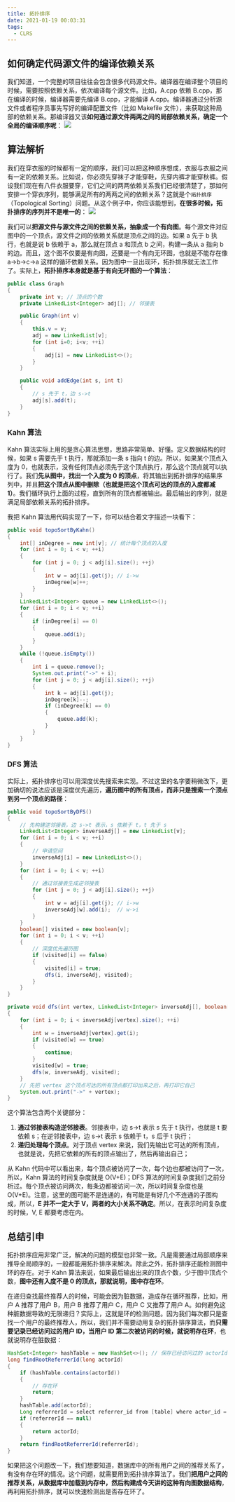 ```yaml
---
title: 拓扑排序
date: 2021-01-19 00:03:31
tags:
  - CLRS
---
```

## 如何确定代码源文件的编译依赖关系
我们知道，一个完整的项目往往会包含很多代码源文件。编译器在编译整个项目的时候，需要按照依赖关系，依次编译每个源文件。比如，A.cpp 依赖 B.cpp，那在编译的时候，编译器需要先编译 B.cpp，才能编译 A.cpp。编译器通过分析源文件或者程序员事先写好的编译配置文件（比如 Makefile 文件），来获取这种局部的依赖关系。那编译器又该**如何通过源文件两两之间的局部依赖关系，确定一个全局的编译顺序呢**：
![](https://raw.githubusercontent.com/snlndod/mPOST/master/CLRS/geek/247.png)

## 算法解析
我们在穿衣服的时候都有一定的顺序，我们可以把这种顺序想成，衣服与衣服之间有一定的依赖关系。比如说，你必须先穿袜子才能穿鞋，先穿内裤才能穿秋裤。假设我们现在有八件衣服要穿，它们之间的两两依赖关系我们已经很清楚了，那如何安排一个穿衣序列，能够满足所有的两两之间的依赖关系？这就是个`拓扑排序`（Topological Sorting）问题。从这个例子中，你应该能想到，**在很多时候，拓扑排序的序列并不是唯一的**：
![](https://raw.githubusercontent.com/snlndod/mPOST/master/CLRS/geek/248.png)
<!--more-->

我们可以**把源文件与源文件之间的依赖关系，抽象成一个有向图**。每个源文件对应图中的一个顶点，源文件之间的依赖关系就是顶点之间的边。如果 a 先于 b 执行，也就是说 b 依赖于 a，那么就在顶点 a 和顶点 b 之间，构建一条从 a 指向 b 的边。而且，这个图不仅要是有向图，还要是一个有向无环图，也就是不能存在像 a->b->c->a 这样的循环依赖关系。因为图中一旦出现环，拓扑排序就无法工作了。实际上，**拓扑排序本身就是基于有向无环图的一个算法**：
```java
public class Graph 
{
    private int v; // 顶点的个数
    private LinkedList<Integer> adj[]; // 邻接表

    public Graph(int v) 
    {
        this.v = v;
        adj = new LinkedList[v];
        for (int i=0; i<v; ++i) 
        {
            adj[i] = new LinkedList<>();
        }
    }

    public void addEdge(int s, int t) 
    { 
        // s 先于 t，边 s->t
        adj[s].add(t);
    }
}
```

### Kahn 算法
Kahn 算法实际上用的是贪心算法思想，思路非常简单、好懂。定义数据结构的时候，如果 s 需要先于 t 执行，那就添加一条 s 指向 t 的边。所以，如果某个顶点入度为 0，也就表示，没有任何顶点必须先于这个顶点执行，那么这个顶点就可以执行了。我们**先从图中，找出一个入度为 0 的顶点**，将其输出到拓扑排序的结果序列中，并且**把这个顶点从图中删除（也就是把这个顶点可达的顶点的入度都减 1）**。我们循环执行上面的过程，直到所有的顶点都被输出。最后输出的序列，就是满足局部依赖关系的拓扑排序。

我把 Kahn 算法用代码实现了一下，你可以结合着文字描述一块看下：
```java
public void topoSortByKahn() 
{
    int[] inDegree = new int[v]; // 统计每个顶点的入度
    for (int i = 0; i < v; ++i) 
    {
        for (int j = 0; j < adj[i].size(); ++j) 
        {
            int w = adj[i].get(j); // i->w
            inDegree[w]++;
        }
    }
    LinkedList<Integer> queue = new LinkedList<>();
    for (int i = 0; i < v; ++i) 
    {
        if (inDegree[i] == 0)
        {
            queue.add(i);
        }
    }
    while (!queue.isEmpty()) 
    {
        int i = queue.remove();
        System.out.print("->" + i);
        for (int j = 0; j < adj[i].size(); ++j) 
        {
            int k = adj[i].get(j);
            inDegree[k]--;
            if (inDegree[k] == 0)
            {
                queue.add(k);
            }
        }
    }
}
```

### DFS 算法
实际上，拓扑排序也可以用深度优先搜索来实现。不过这里的名字要稍微改下，更加确切的说法应该是深度优先遍历，**遍历图中的所有顶点，而非只是搜索一个顶点到另一个顶点的路径**：
```java
public void topoSortByDFS() 
{
    // 先构建逆邻接表，边 s->t 表示，s 依赖于 t，t 先于 s
    LinkedList<Integer> inverseAdj[] = new LinkedList[v];
    for (int i = 0; i < v; ++i) 
    { 
        // 申请空间
        inverseAdj[i] = new LinkedList<>();
    }
    for (int i = 0; i < v; ++i) 
    { 
        // 通过邻接表生成逆邻接表
        for (int j = 0; j < adj[i].size(); ++j) 
        {
            int w = adj[i].get(j); // i->w
            inverseAdj[w].add(i);  // w->i
        }
    }
    boolean[] visited = new boolean[v];
    for (int i = 0; i < v; ++i) 
    { 
        // 深度优先遍历图
        if (visited[i] == false) 
        {
            visited[i] = true;
            dfs(i, inverseAdj, visited);
        }
    }
}

private void dfs(int vertex, LinkedList<Integer> inverseAdj[], boolean[] visited) 
{
    for (int i = 0; i < inverseAdj[vertex].size(); ++i) 
    {
        int w = inverseAdj[vertex].get(i);
        if (visited[w] == true) 
        {
            continue;
        }
        visited[w] = true;
        dfs(w, inverseAdj, visited);
    } 
    // 先把 vertex 这个顶点可达的所有顶点都打印出来之后，再打印它自己
    System.out.print("->" + vertex);
}
```

这个算法包含两个关键部分：
1. **通过邻接表构造逆邻接表**。邻接表中，边 s->t 表示 s 先于 t 执行，也就是 t 要依赖 s；在逆邻接表中，边 s->t 表示 s 依赖于 t，s 后于 t 执行；
2. **递归处理每个顶点**。对于顶点 vertex 来说，我们先输出它可达的所有顶点，也就是说，先把它依赖的所有的顶点输出了，然后再输出自己；

从 Kahn 代码中可以看出来，每个顶点被访问了一次，每个边也都被访问了一次，所以，Kahn 算法的时间复杂度就是 O(V+E)；DFS 算法的时间复杂度我们之前分析过。每个顶点被访问两次，每条边都被访问一次，所以时间复杂度也是 O(V+E)。注意，这里的图可能不是连通的，有可能是有好几个不连通的子图构成，所以，**E 并不一定大于 V，两者的大小关系不确定**。所以，在表示时间复杂度的时候，V, E 都要考虑在内。

## 总结引申
拓扑排序应用非常广泛，解决的问题的模型也非常一致。凡是需要通过局部顺序来推导全局顺序的，一般都能用拓扑排序来解决。除此之外，拓扑排序还能检测图中环的存在。对于 Kahn 算法来说，如果最后输出出来的顶点个数，少于图中顶点个数，**图中还有入度不是 0 的顶点，那就说明，图中存在环**。

在递归查找最终推荐人的时候，可能会因为脏数据，造成存在循环推荐，比如，用户 A 推荐了用户 B，用户 B 推荐了用户 C，用户 C 又推荐了用户 A。如何避免这种脏数据导致的无限递归？实际上，这就是环的检测问题。因为我们每次都只是查找一个用户的最终推荐人，所以，我们并不需要动用复杂的拓扑排序算法，而**只需要记录已经访问过的用户 ID，当用户 ID 第二次被访问的时候，就说明存在环**，也就说明存在脏数据：
```java
HashSet<Integer> hashTable = new HashSet<>(); // 保存已经访问过的 actorId
long findRootReferrerId(long actorId) 
{
    if (hashTable.contains(actorId)) 
    { 
        // 存在环
        return;
    }
    hashTable.add(actorId);
    Long referrerId = select referrer_id from [table] where actor_id = actorId;
    if (referrerId == null)
    {
        return actorId;
    }
    return findRootReferrerId(referrerId);
}
```

如果把这个问题改一下，我们想要知道，数据库中的所有用户之间的推荐关系了，有没有存在环的情况。这个问题，就需要用到拓扑排序算法了。我们**把用户之间的推荐关系，从数据库中加载到内存中，然后构建成今天讲的这种有向图数据结构**，再利用拓扑排序，就可以快速检测出是否存在环了。
